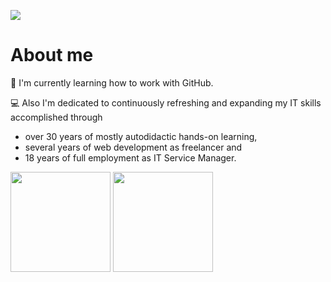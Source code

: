 ![](https://github-profile-summary-cards.vercel.app/api/cards/profile-details?username=mephi78&theme=moltack)
# About me



🦤 I'm currently learning how to work with GitHub.

💻 Also I'm dedicated to continuously refreshing and expanding my IT skills accomplished through
 - over 30 years of mostly autodidactic hands-on learning,
 - several years of web development as freelancer and
 - 18 years of full employment as IT Service Manager.

<a href="https://roadmap.sh"><img src="https://roadmap.sh/card/wide/670c1bf1791f57dd60aa2577?variant=dark" height="160"></a> <img src="https://github-profile-summary-cards.vercel.app/api/cards/stats?username=mephi78&theme=moltack" height="160">
